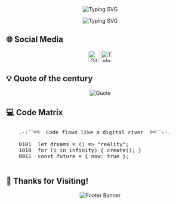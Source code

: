 <p align="center">
  <img src="https://readme-typing-svg.demolab.com?font=Roboto+Mono&pause=1000&width=238&lines=github.com/walqed" alt="Typing SVG" />
</p>
<p align="center">
<img src="https://readme-typing-svg.demolab.com?font=Roboto+Mono&pause=1000&width=238&lines=ak+vibe+coding" alt="Typing SVG" />
</p>

## 🌐 Social Media
<p align="center">
  <a href="https://github.com/walqed"><img src="https://raw.githubusercontent.com/simple-icons/simple-icons/master/icons/github.svg" alt="GitHub" width="30" height="30"/></a>
  <a href="https://t.me/weereqqqqe"><img src="https://raw.githubusercontent.com/simple-icons/simple-icons/master/icons/telegram.svg" alt="Telegram" width="30" height="30"/></a>
</p>

## 💡 Quote of the century
<p align="center">
  <img src="https://quotes-github-readme.vercel.app/api?quote=In%20this%20darkness,%20not%20even%20a%20faint%20ray%20of%20light%20can%20pierce%20through.&author=Griffith,%20Berserk&type=horizontal&theme=radical" alt="Quote" />
</p>

## 💻 Code Matrix
<p align="center">
  <pre>
    .·:¨༺  Code flows like a digital river  ༻¨:·.
    0101  let dreams = () => "reality";
    1010  for (i in infinity) { create(); }
    0011  const future = { now: true };
  </pre>
</p>

## 🎉 Thanks for Visiting!
<p align="center">
  <img src="https://capsule-render.vercel.app/api?text=Code%20with%20Fun!&animation=twinkling&type=waving&color=gradient&height=80" alt="Footer Banner"/>
</p>
